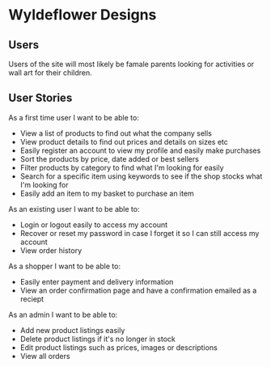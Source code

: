# Wyldeflower Designs
 

## Users
Users of the site will most likely be famale parents looking for activities or wall art for their children. 

## User Stories
As a first time user I want to be able to:
- View a list of products to find out what the company sells
- View product details to find out prices and details on sizes etc
- Easily register an account to view my profile and easily make purchases
- Sort the products by price, date added or best sellers
- Filter products by category to find what I'm looking for easily
- Search for a specific item using keywords to see if the shop stocks what I'm looking for
- Easily add an item to my basket to purchase an item 


As an existing user I want to be able to:
- Login or logout easily to access my account
- Recover or reset my password in case I forget it so I can still access my account
- View order history 

As a shopper I want to be able to:
- Easily enter payment and delivery information
- View an order confirmation page and have a confirmation emailed as a reciept 

As an admin I want to be able to: 
- Add new product listings easily 
- Delete product listings if it's no longer in stock
- Edit product listings such as prices, images or descriptions
- View all orders 
